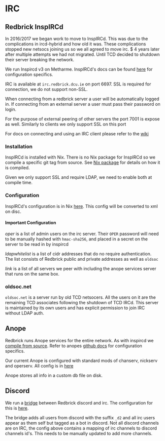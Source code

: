 # IRC

## Redbrick InspIRCd

In 2016/2017 we began work to move to InspIRCd. This was due to the
complications in ircd-hybrid and how old it was. These complications stopped new
netsocs joining us so we all agreed to move irc. \$ 4 years later after multiple
attempts we had not migrated. Until TCD decided to shutdown their server
breaking the network.

We run Inspircd v3 on Metharme. InspIRCd's docs can be found
[here](https://docs.inspircd.org/) for configuration specifics.

IRC is available at `irc.redbrick.dcu.ie` on port 6697. SSL is required for
connection, we do not support non-SSL.

When connecting from a redbrick server a user will be automatically logged in.
If connecting from an external server a user must pass their password on login.

For the purpose of external peering of other servers the port 7001 is expose as
well. Similarly to clients we only support SSL on this port

For docs on connecting and using an IRC client please refer to the
[wiki](https://wiki.redbrick.dcu.ie/index.php/IRC)

### Installation

InspIRCd is installed with Nix. There is no Nix package for InspIRCd so we
compile a specific git tag from source. See
[Nix package](https://github.com/redbrick/nix-configs/tree/master/packages/inspircd)
for details on how it is compiled.

Given we only support SSL and require LDAP, we need to enable both at compile
time.

### Configuration

InspIRCd's configuration is in Nix
[here](https://github.com/redbrick/nix-configs/blob/master/services/ircd/inspircd/conf.nix).
This config will be converted to xml on disc.

#### Important Configuration

_oper_ is a list of admin users on the irc server. Their `OPER` password will
need to be manually hashed with `hmac-sha256`, and placed in a secret on the
server to be read in by inspircd

_ldapwhitelist_ is a list of cidr addresses that do no require authentication.
The list consists of Redbrick public and private addresses as well as `oldsoc`

_link_ is a list of all servers we peer with including the anope services server
that runs on the same box.

### oldsoc.net

`oldsoc.net` is a server run by old TCD netsocers. All the users on it are the
remaining TCD associates following the shutdown of TCD IRCd. This server is
maintained by its own users and has explicit permission to join IRC without LDAP
auth.

## Anope

Redbrick runs Anope services for the entire network. As with inspircd we
[compile from source](https://github.com/redbrick/nix-configs/tree/master/packages/inspircd).
Refer to anopes [github docs](https://github.com/anope/anope/tree/2.0/docs) for
configuration specifics.

Our current Anope is configured with standard mods of chanserv, nickserv and
operserv. All config is in
[here](https://github.com/redbrick/nix-configs/tree/master/services/ircd/anope/confs)

Anope stores all info in a custom db file on disk.

## Discord

We run a [bridge](https://github.com/qaisjp/go-discord-irc) between Redbrick
discord and irc. The configuration for this is
[here](https://github.com/redbrick/nix-configs/tree/master/services/ircd/discord/conf.nix).

The bridge adds all users from discord with the suffix `_d2` and all irc
users appear as them self but tagged as a bot in discord. Not all discord
channels are on IRC, the config above contains a mapping of irc channels to
discord channels id's. This needs to be manually updated to add more channels.
